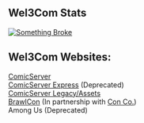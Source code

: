 ## Wel3Com Stats
[![Something Broke](https://github-readme-stats.vercel.app/api/top-langs/?username=Wel3Com&langs_count=8)](https://www.youtube.com/watch?v=dQw4w9WgXcQ)
## Wel3Com Websites:

<a href="http://comicserver.org">ComicServer</a>
<br>
<a href="http://eclyde.comicserver.repl.co">ComicServer Express</a> (Deprecated)
<br>
<a href="http://assets.comicserver.org">ComicServer Legacy/Assets</a>
<br>
<a href="http://assets.comicserver.org/brawlcon">BrawlCon</a> (In partnership with <a href="https://github.com/Con-Co">Con Co.</a>)
<br>
Among Us (Deprecated)
